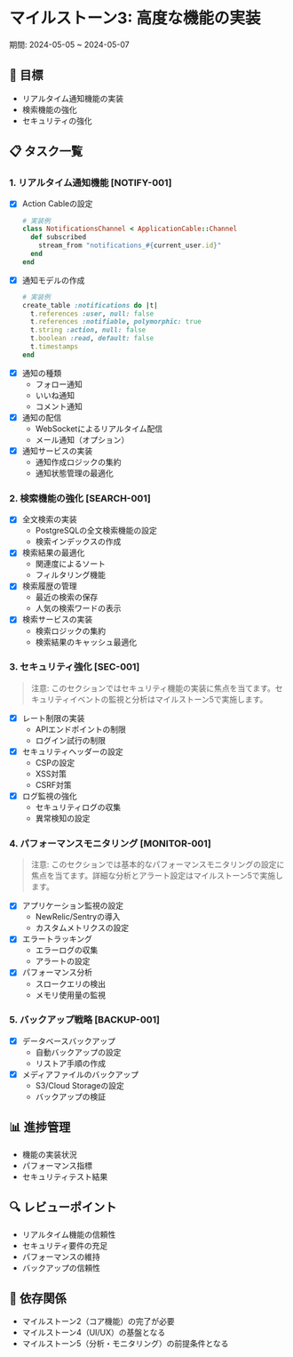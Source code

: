 # マイルストーン3: 高度な機能の実装
期間: 2024-05-05 ~ 2024-05-07

## 🎯 目標
- リアルタイム通知機能の実装
- 検索機能の強化
- セキュリティの強化

## 📋 タスク一覧

### 1. リアルタイム通知機能 [NOTIFY-001]
- [x] Action Cableの設定
    ```ruby
    # 実装例
    class NotificationsChannel < ApplicationCable::Channel
      def subscribed
        stream_from "notifications_#{current_user.id}"
      end
    end
    ```
- [x] 通知モデルの作成
    ```ruby
    # 実装例
    create_table :notifications do |t|
      t.references :user, null: false
      t.references :notifiable, polymorphic: true
      t.string :action, null: false
      t.boolean :read, default: false
      t.timestamps
    end
    ```
- [x] 通知の種類
    - フォロー通知
    - いいね通知
    - コメント通知
- [x] 通知の配信
    - WebSocketによるリアルタイム配信
    - メール通知（オプション）
- [x] 通知サービスの実装
    - 通知作成ロジックの集約
    - 通知状態管理の最適化

### 2. 検索機能の強化 [SEARCH-001]
- [x] 全文検索の実装
    - PostgreSQLの全文検索機能の設定
    - 検索インデックスの作成
- [x] 検索結果の最適化
    - 関連度によるソート
    - フィルタリング機能
- [x] 検索履歴の管理
    - 最近の検索の保存
    - 人気の検索ワードの表示
- [x] 検索サービスの実装
    - 検索ロジックの集約
    - 検索結果のキャッシュ最適化

### 3. セキュリティ強化 [SEC-001]
> 注意: このセクションではセキュリティ機能の実装に焦点を当てます。セキュリティイベントの監視と分析はマイルストーン5で実施します。
- [x] レート制限の実装
    - APIエンドポイントの制限
    - ログイン試行の制限
- [x] セキュリティヘッダーの設定
    - CSPの設定
    - XSS対策
    - CSRF対策
- [x] ログ監視の強化
    - セキュリティログの収集
    - 異常検知の設定

### 4. パフォーマンスモニタリング [MONITOR-001]
> 注意: このセクションでは基本的なパフォーマンスモニタリングの設定に焦点を当てます。詳細な分析とアラート設定はマイルストーン5で実施します。
- [x] アプリケーション監視の設定
    - NewRelic/Sentryの導入
    - カスタムメトリクスの設定
- [x] エラートラッキング
    - エラーログの収集
    - アラートの設定
- [x] パフォーマンス分析
    - スロークエリの検出
    - メモリ使用量の監視

### 5. バックアップ戦略 [BACKUP-001]
- [x] データベースバックアップ
    - 自動バックアップの設定
    - リストア手順の作成
- [x] メディアファイルのバックアップ
    - S3/Cloud Storageの設定
    - バックアップの検証

## 📊 進捗管理
- 機能の実装状況
- パフォーマンス指標
- セキュリティテスト結果

## 🔍 レビューポイント
- リアルタイム機能の信頼性
- セキュリティ要件の充足
- パフォーマンスの維持
- バックアップの信頼性

## 🔄 依存関係
- マイルストーン2（コア機能）の完了が必要
- マイルストーン4（UI/UX）の基盤となる
- マイルストーン5（分析・モニタリング）の前提条件となる                                        
